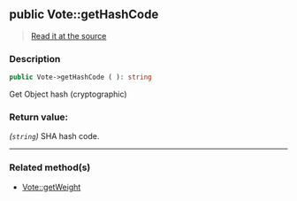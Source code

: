 ## public Vote::getHashCode

> [Read it at the source](https://github.com/julien-boudry/Condorcet/blob/master/src/Vote.php#L196)

### Description    

```php
public Vote->getHashCode ( ): string
```

Get Object hash (cryptographic)
    

### Return value:   

*(`string`)* SHA hash code.


---------------------------------------

### Related method(s)      

* [Vote::getWeight](/Docs/ApiReferences/Vote%20Class/public%20Vote--getWeight.md)    

